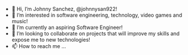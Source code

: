 - 👋 Hi, I’m Johnny Sanchez, @johnnysan922!
- 👀 I’m interested in software engineering, technology, video games and music!
- 🌱 I’m currently an aspiring Software Engineer!
- 💞️ I’m looking to collaborate on projects that will improve my skills and expose me to new technologies!
- 📫 How to reach me ...

<!---
johnnysan922/johnnysan922 is a ✨ special ✨ repository because its `README.md` (this file) appears on your GitHub profile.
You can click the Preview link to take a look at your changes.
--->
